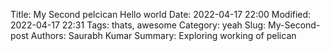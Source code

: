 Title: My Second pelcican Hello world
Date: 2022-04-17 22:00
Modified: 2022-04-17 22:31
Tags: thats, awesome
Category: yeah
Slug: My-Second-post
Authors: Saurabh Kumar
Summary: Exploring working of pelican
